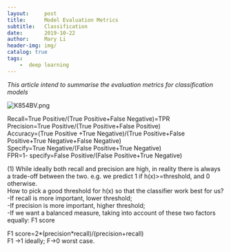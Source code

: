 ```yaml
---
layout:     post
title:      Model Evaluation Metrics
subtitle:   Classification
date:       2019-10-22
author:     Mary Li
header-img: img/
catalog: true
tags: 
    -  deep learning
---
```

_This article intend to summarise the evaluation metrics for classification models_

![K854BV.png](https://s2.ax1x.com/2019/10/22/K854BV.png)

Recall=True Positive/(True Positive+False Negative)=TPR <br>
Precision=True Positive/(True Positive+False Positive) <br>
Accuracy=(True Positive +True Negative)/(True Positive+False Positive+True Negative+False Negative) <br>
Specify=True Negative/(False Positive+True Negative) <br>
FPR=1- specify=False Positive/(False Positive+True Negative) <br>

(1) While ideally both recall and precision are high, in reality there is always a trade-off between the two.
e.g. 
we predict 1 if h(x)>=threshold, and 0 otherwise.<br>
How to pick a good threshold for h(x) so that the classifier work best for us?<br>
-If recall is more important, lower threshold;<br>
-If precision is more important, higher threshold;<br>
-If we want a balanced measure, taking into account of these two factors equally: F1 score <br>

F1 score=2*(precision*recall)/(precision+recall) <br>
F1 ->1 ideally; F->0 worst case.


